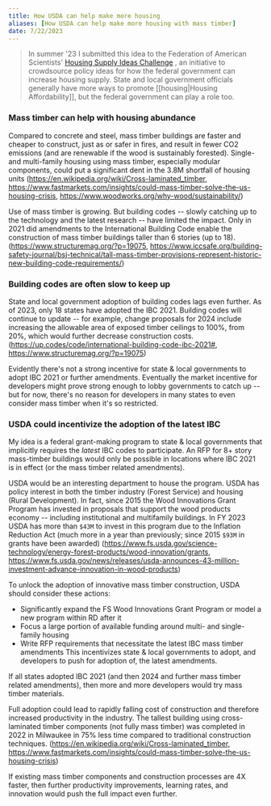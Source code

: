 ```yaml
---
title: How USDA can help make more housing
aliases: [How USDA can help make more housing with mass timber]
date: 7/22/2023
---
```

> In summer '23 I submitted this idea to the Federation of American Scientists' [Housing Supply Ideas Challenge](https://fas.org/accelerator/housing-supply-ideas-challenge/) , an initiative to crowdsource policy ideas for how the federal government can increase housing supply. State and local government officials generally have more ways to promote [[housing|Housing Affordability]], but the federal government can play a role too.

### Mass timber can help with housing abundance
Compared to concrete and steel, mass timber buildings are faster and cheaper to construct, just as or safer in fires, and result in fewer CO2 emissions (and are renewable if the wood is sustainably forested). Single- and multi-family housing using mass timber, especially modular components, could put a significant dent in the 3.8M shortfall of housing units (https://en.wikipedia.org/wiki/Cross-laminated_timber, https://www.fastmarkets.com/insights/could-mass-timber-solve-the-us-housing-crisis, https://www.woodworks.org/why-wood/sustainability/)

Use of mass timber is growing. But building codes -- slowly catching up to the technology and the latest research -- have limited the impact. Only in 2021 did amendments to the International Building Code enable the construction of mass timber buildings taller than 6 stories (up to 18). (https://www.structuremag.org/?p=19075, https://www.iccsafe.org/building-safety-journal/bsj-technical/tall-mass-timber-provisions-represent-historic-new-building-code-requirements/)

### Building codes are often slow to keep up
State and local government adoption of building codes lags even further. As of 2023, only 18 states have adopted the IBC 2021. Building codes will continue to update -- for example, change proposals for 2024 include increasing the allowable area of exposed timber ceilings to 100%, from 20%, which would further decrease construction costs. (https://up.codes/code/international-building-code-ibc-2021#, https://www.structuremag.org/?p=19075)

Evidently there's not a strong incentive for state & local governments to adopt IBC 2021 or further amendments. Eventually the market incentive for developers might prove strong enough to lobby governments to catch up -- but for now, there's no reason for developers in many states to even consider mass timber when it's so restricted.

### USDA could incentivize the adoption of the latest IBC
My idea is a federal grant-making program to state & local governments that implicitly requires the *latest* IBC codes to participate. An RFP for 8+ story mass-timber buildings would only be possible in locations where IBC 2021 is in effect (or the mass timber related amendments). 

USDA would be an interesting department to house the program. USDA has policy interest in both the timber industry (Forest Service) and housing (Rural Development). In fact, since 2015 the Wood Innovations Grant Program has invested in proposals that support the wood products economy -- including institutional and multifamily buildings. In FY 2023 USDA has more than `$43M` to invest in this program due to the Inflation Reduction Act (much more in a year than previously;  since 2015 `$93M` in grants have been awarded) (https://www.fs.usda.gov/science-technology/energy-forest-products/wood-innovation/grants, https://www.fs.usda.gov/news/releases/usda-announces-43-million-investment-advance-innovation-in-wood-products)

To unlock the adoption of innovative mass timber construction, USDA should consider these actions:
- Significantly expand the FS Wood Innovations Grant Program or model a new program within RD after it
- Focus a large portion of available funding around multi- and single- family housing
- Write RFP requirements that necessitate the latest IBC mass timber amendments 
This incentivizes state & local governments to adopt, and developers to push for adoption of, the latest amendments.

If all states adopted IBC 2021 (and then 2024 and further mass timber related amendments), then more and more developers would try mass timber materials. 

Full adoption could lead to rapidly falling cost of construction and therefore increased productivity in the industry. The tallest building using cross-laminated timber components (not fully mass timber) was completed in 2022 in Milwaukee in 75% less time compared to traditional construction techniques. (https://en.wikipedia.org/wiki/Cross-laminated_timber, https://www.fastmarkets.com/insights/could-mass-timber-solve-the-us-housing-crisis)

If existing mass timber components and construction processes are 4X faster, then further productivity improvements, learning rates, and innovation would push the full impact even further.   